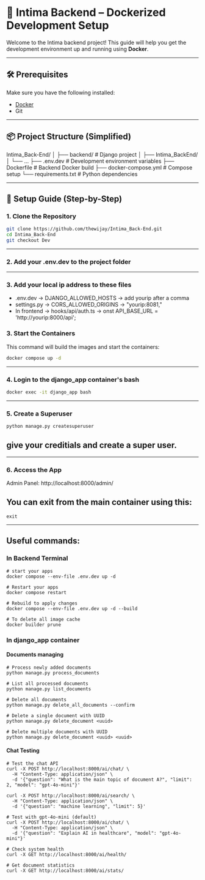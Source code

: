 # 🐳 Intima Backend – Dockerized Development Setup

Welcome to the Intima backend project! This guide will help you get the development environment up and running using **Docker**.

---

## 🛠️ Prerequisites

Make sure you have the following installed:

- [Docker](https://www.docker.com/products/docker-desktop)
- Git

---

## 📦 Project Structure (Simplified)

Intima_Back-End/
│
├── backend/ # Django project
│ ├── Intima_BackEnd/
│ └── ...
├── .env.dev # Development environment variables
├── Dockerfile # Backend Docker build
├── docker-compose.yml # Compose setup
└── requirements.txt # Python dependencies

---

## 🚀 Setup Guide (Step-by-Step)

### 1. Clone the Repository

```bash
git clone https://github.com/thewijay/Intima_Back-End.git
cd Intima_Back-End
git checkout Dev
```

---

### 2. Add your .env.dev to the project folder

---

### 3. Add your local ip address to these files

- .env.dev -> DJANGO_ALLOWED_HOSTS -> add yourip after a comma
- settings.py -> CORS_ALLOWED_ORIGINS -> "yourip:8081,"
- In frontend -> hooks/api/auth.ts -> onst API_BASE_URL = 'http://yourip:8000/api';

### 3. Start the Containers

This command will build the images and start the containers:

```bash
docker compose up -d
```

---

### 4. Login to the django_app container's bash

```bash
docker exec -it django_app bash
```

---

### 5. Create a Superuser

```bash
python manage.py createsuperuser
```

## give your creditials and create a super user.

---

### 6. Access the App

Admin Panel: http://localhost:8000/admin/

## You can exit from the main container using this:

```
exit
```

---

## Useful commands:

### In Backend Terminal
```
# start your apps
docker compose --env-file .env.dev up -d

# Restart your apps
docker compose restart

# Rebuild to apply changes
docker compose --env-file .env.dev up -d --build

# To delete all image cache
docker builder prune
```

### In django_app container

#### Documents managing
```
# Process newly added documents
python manage.py process_documents

# List all processed documents
python manage.py list_documents

# Delete all documents
python manage.py delete_all_documents --confirm

# Delete a single document with UUID
python manage.py delete_document <uuid>

# Delete multiple documents with UUID
python manage.py delete_document <uuid> <uuid>
```

#### Chat Testing
```
# Test the chat API
curl -X POST http://localhost:8000/ai/chat/ \
  -H "Content-Type: application/json" \
  -d '{"question": "What is the main topic of document A?", "limit": 2, "model": "gpt-4o-mini"}'

curl -X POST http://localhost:8000/ai/search/ \
  -H "Content-Type: application/json" \
  -d '{"question": "machine learning", "limit": 5}'

# Test with gpt-4o-mini (default)
curl -X POST http://localhost:8000/ai/chat/ \
  -H "Content-Type: application/json" \
  -d '{"question": "Explain AI in healthcare", "model": "gpt-4o-mini"}'

# Check system health
curl -X GET http://localhost:8000/ai/health/

# Get document statistics
curl -X GET http://localhost:8000/ai/stats/
```
